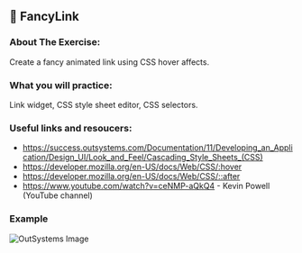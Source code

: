 ## :ledger: FancyLink

### About The Exercise:

Create a fancy animated link using CSS hover affects. 

### What you will practice:

Link widget, CSS style sheet editor, CSS selectors.

### Useful links and resoucers:

- https://success.outsystems.com/Documentation/11/Developing_an_Application/Design_UI/Look_and_Feel/Cascading_Style_Sheets_(CSS)
- https://developer.mozilla.org/en-US/docs/Web/CSS/:hover
- https://developer.mozilla.org/en-US/docs/Web/CSS/::after
- https://www.youtube.com/watch?v=ceNMP-aQkQ4 - Kevin Powell (YouTube channel)

### Example
![OutSystems Image](./Samples/)
